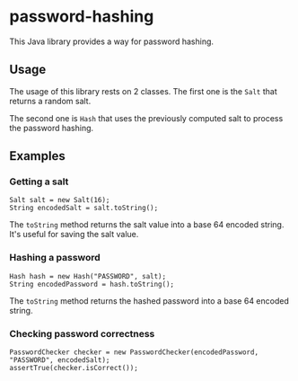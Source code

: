 # password-hashing

This Java library provides a way for password hashing.

## Usage

The usage of this library rests on 2 classes.
The first one is the `Salt` that returns a random salt. 

The second one is `Hash` that uses the previously computed salt to process the password hashing.

## Examples

### Getting a salt

```
Salt salt = new Salt(16);
String encodedSalt = salt.toString();
```

The `toString` method returns the salt value into a base 64 encoded string. It's useful for saving the salt value.

### Hashing a password

```
Hash hash = new Hash("PASSWORD", salt);
String encodedPassword = hash.toString();
```

The `toString` method returns the hashed password into a base 64 encoded string.

### Checking password correctness

```
PasswordChecker checker = new PasswordChecker(encodedPassword, "PASSWORD", encodedSalt);
assertTrue(checker.isCorrect());
```

